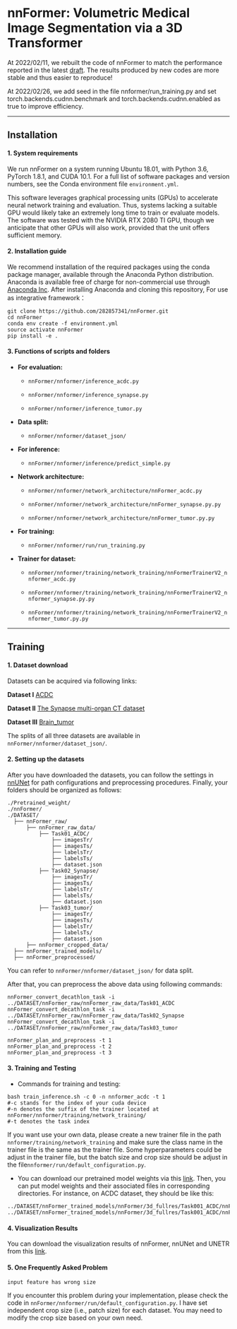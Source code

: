 # nnFormer: Volumetric Medical Image Segmentation via a 3D Transformer

At 2022/02/11, we rebuilt the code of nnFormer to match the performance reported in the latest [draft](https://arxiv.org/abs/2109.03201). The results produced by new codes are more stable and thus easier to reproduce! 

At 2022/02/26, we add seed in the file nnformer/run_training.py and set torch.backends.cudnn.benchmark and torch.backends.cudnn.enabled as true to improve efficiency.

---
## Installation
#### 1. System requirements
We run nnFormer on a system running Ubuntu 18.01, with Python 3.6, PyTorch 1.8.1, and CUDA 10.1. For a full list of software packages and version numbers, see the Conda environment file `environment.yml`. 

This software leverages graphical processing units (GPUs) to accelerate neural network training and evaluation. Thus, systems lacking a suitable GPU would likely take an extremely long time to train or evaluate models. The software was tested with the NVIDIA RTX 2080 TI GPU, though we anticipate that other GPUs will also work, provided that the unit offers sufficient memory. 

#### 2. Installation guide
We recommend installation of the required packages using the conda package manager, available through the Anaconda Python distribution. Anaconda is available free of charge for non-commercial use through [Anaconda Inc](https://www.anaconda.com/products/individual). After installing Anaconda and cloning this repository, For use as integrative framework：
```
git clone https://github.com/282857341/nnFormer.git
cd nnFormer
conda env create -f environment.yml
source activate nnFormer
pip install -e .
```

#### 3. Functions of scripts and folders
- **For evaluation:**
  - ``nnFormer/nnformer/inference_acdc.py``
  
  - ``nnFormer/nnformer/inference_synapse.py``
  
  - ``nnFormer/nnformer/inference_tumor.py``
  
- **Data split:**
  - ``nnFormer/nnformer/dataset_json/``
  
- **For inference:**
  - ``nnFormer/nnformer/inference/predict_simple.py``
  
- **Network architecture:**
  - ``nnFormer/nnformer/network_architecture/nnFormer_acdc.py``
  
  - ``nnFormer/nnformer/network_architecture/nnFormer_synapse.py.py``
  
  - ``nnFormer/nnformer/network_architecture/nnFormer_tumor.py.py``
  
- **For training:**
  - ``nnFormer/nnformer/run/run_training.py``
  
- **Trainer for dataset:**
  - ``nnFormer/nnformer/training/network_training/nnFormerTrainerV2_nnformer_acdc.py``
  
  - ``nnFormer/nnformer/training/network_training/nnFormerTrainerV2_nnformer_synapse.py.py``
  
  - ``nnFormer/nnformer/training/network_training/nnFormerTrainerV2_nnformer_tumor.py.py``
---

## Training
#### 1. Dataset download
Datasets can be acquired via following links:

**Dataset I**
[ACDC](https://www.creatis.insa-lyon.fr/Challenge/acdc/)

**Dataset II**
[The Synapse multi-organ CT dataset](https://www.synapse.org/#!Synapse:syn3193805/wiki/217789)

**Dataset III**
[Brain_tumor](http://medicaldecathlon.com/)

The splits of all three datasets are available in ``nnFormer/nnformer/dataset_json/``.

#### 2. Setting up the datasets
After you have downloaded the datasets, you can follow the settings in [nnUNet](https://github.com/MIC-DKFZ/nnUNet/blob/master/documentation/dataset_conversion.md) for path configurations and preprocessing procedures. Finally, your folders should be organized as follows:

```
./Pretrained_weight/
./nnFormer/
./DATASET/
  ├── nnFormer_raw/
      ├── nnFormer_raw_data/
          ├── Task01_ACDC/
              ├── imagesTr/
              ├── imagesTs/
              ├── labelsTr/
              ├── labelsTs/
              ├── dataset.json
          ├── Task02_Synapse/
              ├── imagesTr/
              ├── imagesTs/
              ├── labelsTr/
              ├── labelsTs/
              ├── dataset.json
          ├── Task03_tumor/
              ├── imagesTr/
              ├── imagesTs/
              ├── labelsTr/
              ├── labelsTs/
              ├── dataset.json
      ├── nnFormer_cropped_data/
  ├── nnFormer_trained_models/
  ├── nnFormer_preprocessed/
```
You can refer to ``nnFormer/nnformer/dataset_json/`` for data split.

After that, you can preprocess the above data using following commands:
```
nnFormer_convert_decathlon_task -i ../DATASET/nnFormer_raw/nnFormer_raw_data/Task01_ACDC
nnFormer_convert_decathlon_task -i ../DATASET/nnFormer_raw/nnFormer_raw_data/Task02_Synapse
nnFormer_convert_decathlon_task -i ../DATASET/nnFormer_raw/nnFormer_raw_data/Task03_tumor

nnFormer_plan_and_preprocess -t 1
nnFormer_plan_and_preprocess -t 2
nnFormer_plan_and_preprocess -t 3
```

#### 3. Training and Testing
- Commands for training and testing:

```
bash train_inference.sh -c 0 -n nnformer_acdc -t 1 
#-c stands for the index of your cuda device
#-n denotes the suffix of the trainer located at nnFormer/nnformer/training/network_training/
#-t denotes the task index
```
If you want use your own data, please create a new trainer file in the path ```nnformer/training/network_training``` and make sure the class name in the trainer file is the same as the trainer file. Some hyperparameters could be adjust in the trainer file, but the batch size and crop size should be adjust in the file```nnformer/run/default_configuration.py```.
 
- You can download our pretrained model weights via this [link](https://drive.google.com/drive/folders/1yvqlkeRq1qr5RxH-EzFyZEFsJsGFEc78?usp=sharing). Then, you can put model weights and their associated files in corresponding directories. For instance, on ACDC dataset, they should be like this:
```
../DATASET/nnFormer_trained_models/nnFormer/3d_fullres/Task001_ACDC/nnFormerTrainerV2_nnformer_acdc__nnFormerPlansv2.1/fold_0/model_best.model
../DATASET/nnFormer_trained_models/nnFormer/3d_fullres/Task001_ACDC/nnFormerTrainerV2_nnformer_acdc__nnFormerPlansv2.1/fold_0/model_best.model.pkl
```
#### 4. Visualization Results

You can download the visualization results of nnFormer, nnUNet and UNETR from this [link](https://drive.google.com/file/d/1Lb4rIkwIpuJS3tomBiKl7FBtNF2dv_6M/view?usp=sharing).

#### 5. One Frequently Asked Problem
```
input feature has wrong size
```
If you encounter this problem during your implementation, please check the code in ``nnFormer/nnformer/run/default_configuration.py``. I have set independent crop size (i.e., patch size) for each dataset. You may need to modify the crop size based on your own need.

